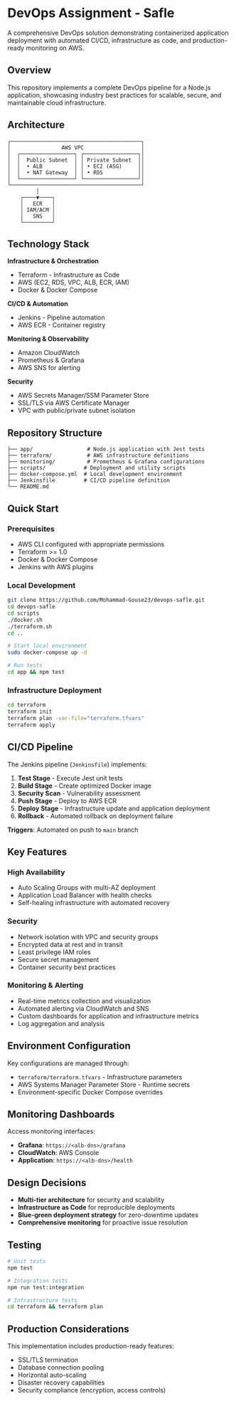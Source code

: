 # DevOps Assignment - Safle

A comprehensive DevOps solution demonstrating containerized application deployment with automated CI/CD, infrastructure as code, and production-ready monitoring on AWS.

## Overview

This repository implements a complete DevOps pipeline for a Node.js application, showcasing industry best practices for scalable, secure, and maintainable cloud infrastructure.

## Architecture

```
┌─────────────────────────────────────────┐
│                AWS VPC                  │
│  ┌─────────────────┐ ┌─────────────────┐│
│  │  Public Subnet  │ │ Private Subnet  ││
│  │  • ALB          │ │ • EC2 (ASG)     ││
│  │  • NAT Gateway  │ │ • RDS           ││
│  └─────────────────┘ └─────────────────┘│
└─────────────────────────────────────────┘
         │
    ┌────▼────┐
    │   ECR   │
    │ IAM/ACM │
    │   SNS   │
    └─────────┘
```

## Technology Stack

**Infrastructure & Orchestration**
- Terraform - Infrastructure as Code
- AWS (EC2, RDS, VPC, ALB, ECR, IAM)
- Docker & Docker Compose

**CI/CD & Automation**
- Jenkins - Pipeline automation
- AWS ECR - Container registry

**Monitoring & Observability**
- Amazon CloudWatch
- Prometheus & Grafana
- AWS SNS for alerting

**Security**
- AWS Secrets Manager/SSM Parameter Store
- SSL/TLS via AWS Certificate Manager
- VPC with public/private subnet isolation

## Repository Structure

```
├── app/                 # Node.js application with Jest tests
├── terraform/           # AWS infrastructure definitions
├── monitoring/          # Prometheus & Grafana configurations
├── scripts/            # Deployment and utility scripts
├── docker-compose.yml  # Local development environment
├── Jenkinsfile         # CI/CD pipeline definition
└── README.md
```

## Quick Start

### Prerequisites
- AWS CLI configured with appropriate permissions
- Terraform >= 1.0
- Docker & Docker Compose
- Jenkins with AWS plugins

### Local Development
```bash
git clone https://github.com/Mohammad-Gouse23/devops-safle.git
cd devops-safle
cd scripts
./docker.sh
./terraform.sh
cd ..

# Start local environment
sudo docker-compose up -d

# Run tests
cd app && npm test
```

### Infrastructure Deployment
```bash
cd terraform
terraform init
terraform plan -var-file="terraform.tfvars"
terraform apply
```

## CI/CD Pipeline

The Jenkins pipeline (`Jenkinsfile`) implements:

1. **Test Stage** - Execute Jest unit tests
2. **Build Stage** - Create optimized Docker image
3. **Security Scan** - Vulnerability assessment
4. **Push Stage** - Deploy to AWS ECR
5. **Deploy Stage** - Infrastructure update and application deployment
6. **Rollback** - Automated rollback on deployment failure

**Triggers**: Automated on push to `main` branch

## Key Features

### High Availability
- Auto Scaling Groups with multi-AZ deployment
- Application Load Balancer with health checks
- Self-healing infrastructure with automated recovery

### Security
- Network isolation with VPC and security groups
- Encrypted data at rest and in transit
- Least privilege IAM roles
- Secure secret management
- Container security best practices

### Monitoring & Alerting
- Real-time metrics collection and visualization
- Automated alerting via CloudWatch and SNS
- Custom dashboards for application and infrastructure metrics
- Log aggregation and analysis

## Environment Configuration

Key configurations are managed through:
- `terraform/terraform.tfvars` - Infrastructure parameters
- AWS Systems Manager Parameter Store - Runtime secrets
- Environment-specific Docker Compose overrides

## Monitoring Dashboards

Access monitoring interfaces:
- **Grafana**: `https://<alb-dns>/grafana`
- **CloudWatch**: AWS Console
- **Application**: `https://<alb-dns>/health`

## Design Decisions

- **Multi-tier architecture** for security and scalability
- **Infrastructure as Code** for reproducible deployments
- **Blue-green deployment strategy** for zero-downtime updates
- **Comprehensive monitoring** for proactive issue resolution

## Testing

```bash
# Unit tests
npm test

# Integration tests
npm run test:integration

# Infrastructure tests
cd terraform && terraform plan
```

## Production Considerations

This implementation includes production-ready features:
- SSL/TLS termination
- Database connection pooling
- Horizontal auto-scaling
- Disaster recovery capabilities
- Security compliance (encryption, access controls)
